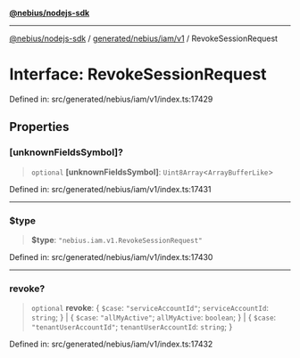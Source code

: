 [**@nebius/nodejs-sdk**](../../../../../README.md)

---

[@nebius/nodejs-sdk](../../../../../README.md) / [generated/nebius/iam/v1](../README.md) / RevokeSessionRequest

# Interface: RevokeSessionRequest

Defined in: src/generated/nebius/iam/v1/index.ts:17429

## Properties

### \[unknownFieldsSymbol\]?

> `optional` **\[unknownFieldsSymbol\]**: `Uint8Array`\<`ArrayBufferLike`\>

Defined in: src/generated/nebius/iam/v1/index.ts:17431

---

### $type

> **$type**: `"nebius.iam.v1.RevokeSessionRequest"`

Defined in: src/generated/nebius/iam/v1/index.ts:17430

---

### revoke?

> `optional` **revoke**: \{ `$case`: `"serviceAccountId"`; `serviceAccountId`: `string`; \} \| \{ `$case`: `"allMyActive"`; `allMyActive`: `boolean`; \} \| \{ `$case`: `"tenantUserAccountId"`; `tenantUserAccountId`: `string`; \}

Defined in: src/generated/nebius/iam/v1/index.ts:17432

